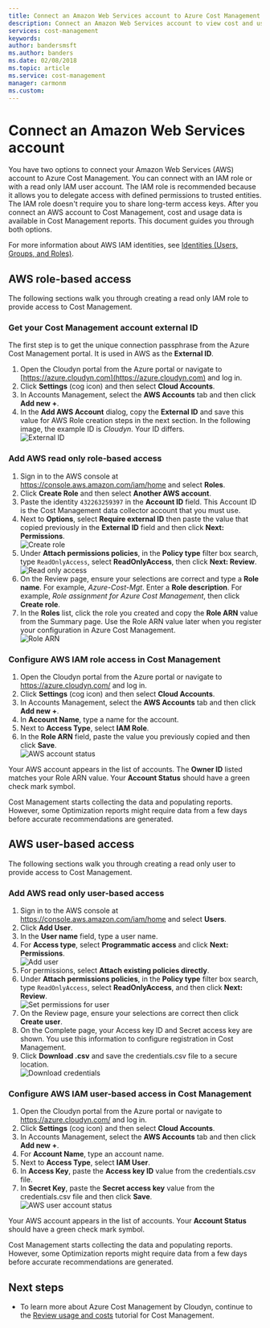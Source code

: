 ```yaml
---
title: Connect an Amazon Web Services account to Azure Cost Management | Microsoft Docs
description: Connect an Amazon Web Services account to view cost and usage data in Cost Management repots.
services: cost-management
keywords:
author: bandersmsft
ms.author: banders
ms.date: 02/08/2018
ms.topic: article
ms.service: cost-management
manager: carmonm
ms.custom:
---
```


# Connect an Amazon Web Services account

You have two options to connect your Amazon Web Services (AWS) account to Azure Cost Management. You can connect with an IAM role or with a read only IAM user account. The IAM role is recommended because it allows you to delegate access with defined permissions to trusted entities. The IAM role doesn't require you to share long-term access keys. After you connect an AWS account to Cost Management, cost and usage data is available in Cost Management reports. This document guides you through both options.

For more information about AWS IAM identities, see [Identities (Users, Groups, and Roles)](https://docs.aws.amazon.com/IAM/latest/UserGuide/id.html).

## AWS role-based access

The following sections walk you through creating a read only IAM role to provide access to Cost Management.

### Get your Cost Management account external ID

The first step is to get the unique connection passphrase from the Azure Cost Management portal. It is used in AWS as the **External ID**.

1. Open the Cloudyn portal from the Azure portal or navigate to  [https://azure.cloudyn.com](https://azure.cloudyn.com) and log in.
2. Click **Settings** (cog icon) and then select **Cloud Accounts**.
3. In Accounts Management, select the **AWS Accounts** tab and then click **Add new +**.
4. In the **Add AWS Account** dialog, copy the **External ID** and save this value for AWS Role creation steps in the next section. In the following image, the example ID is _Cloudyn_. Your ID differs.  
    ![External ID](./media/connect-aws-account/external-id.png)

### Add AWS read only role-based access

1. Sign in to the AWS console at https://console.aws.amazon.com/iam/home and select **Roles**.
2. Click **Create Role** and then select **Another AWS account**.
3. Paste the identity `432263259397` in the **Account ID** field. This Account ID is the Cost Management data collector account that you must use.
4. Next to **Options**, select **Require external ID** then paste the value that copied previously in the **External ID** field and then click **Next: Permissions**.  
    ![Create role](./media/connect-aws-account/create-role01.png)
5. Under **Attach permissions policies**, in the **Policy type** filter box search, type `ReadOnlyAccess`, select **ReadOnlyAccess**, then click **Next: Review**.  
    ![Read only access](./media/connect-aws-account/readonlyaccess.png)
6. On the Review page, ensure your selections are correct and type a **Role name**. For example, *Azure-Cost-Mgt*. Enter a **Role description**. For example, _Role assignment for Azure Cost Management_, then click **Create role**.
7. In the **Roles** list, click the role you created and copy the **Role ARN** value from the Summary page. Use the Role ARN value later when you register your configuration in Azure Cost Management.  
    ![Role ARN](./media/connect-aws-account/role-arn.png)

### Configure AWS IAM role access in Cost Management

1. Open the Cloudyn portal from the Azure portal or navigate to  https://azure.cloudyn.com/ and log in.
2. Click **Settings** (cog icon) and then select **Cloud Accounts**.
3. In Accounts Management, select the **AWS Accounts** tab and then click **Add new +**.
4. In **Account Name**, type a name for the account.
5. Next to **Access Type**, select **IAM Role**.
6. In the **Role ARN** field, paste the value you previously copied and then click **Save**.  
    ![AWS account status](./media/connect-aws-account/aws-account-status01.png)

Your AWS account appears in the list of accounts. The **Owner ID** listed matches your Role ARN value. Your **Account Status** should have a green check mark symbol.

Cost Management starts collecting the data and populating reports. However, some Optimization reports might require data from a few days before accurate recommendations are generated.

## AWS user-based access

The following sections walk you through creating a read only user to provide access to Cost Management.

### Add AWS read only user-based access

1. Sign in to the AWS console at https://console.aws.amazon.com/iam/home and select **Users**.
2. Click **Add User**.
3. In the **User name** field, type a user name.
4. For **Access type**, select **Programmatic access** and click **Next: Permissions**.  
    ![Add user](./media/connect-aws-account/add-user01.png)
5. For permissions, select **Attach existing policies directly**.
6. Under **Attach permissions policies**, in the **Policy type** filter box search, type `ReadOnlyAccess`, select **ReadOnlyAccess**, and then click **Next: Review**.  
    ![Set permissions for user](./media/connect-aws-account/set-permission-for-user.png)
7. On the Review page, ensure your selections are correct then click **Create user**.
8. On the Complete page, your Access key ID and Secret access key are shown. You use this information to configure registration in Cost Management.
9. Click **Download .csv** and save the credentials.csv file to a secure location.  
    ![Download credentials](./media/connect-aws-account/download-csv.png)


### Configure AWS IAM user-based access in Cost Management

1. Open the Cloudyn portal from the Azure portal or navigate to https://azure.cloudyn.com/ and log in.
2. Click **Settings** (cog icon) and then select **Cloud Accounts**.
3. In Accounts Management, select the **AWS Accounts** tab and then click **Add new +**.
4. For **Account Name**, type an account name.
5. Next to **Access Type**, select **IAM User**.
6. In **Access Key**, paste the **Access key ID** value from the credentials.csv file.
7. In **Secret Key**, paste the **Secret access key** value from the credentials.csv file and then click **Save**.  
    ![AWS user account status](./media/connect-aws-account/aws-user-account-status.png)

Your AWS account appears in the list of accounts. Your **Account Status** should have a green check mark symbol.

Cost Management starts collecting the data and populating reports. However, some Optimization reports might require data from a few days before accurate recommendations are generated.

## Next steps

- To learn more about Azure Cost Management by Cloudyn, continue to the [Review usage and costs](tutorial-review-usage.md) tutorial for Cost Management.
